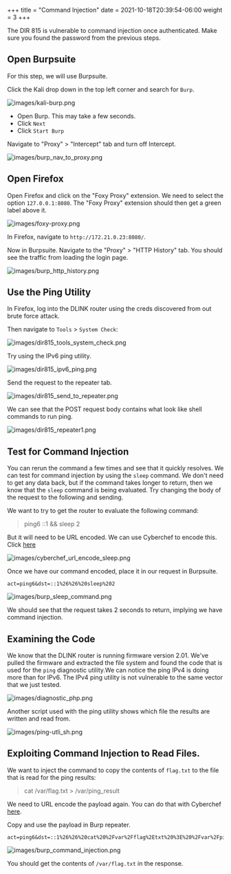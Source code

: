 +++
title = "Command Injection"
date = 2021-10-18T20:39:54-06:00
weight = 3
+++


The DIR 815 is vulnerable to command injection once authenticated. Make sure you found the password from the previous steps.

## Open Burpsuite

For this step, we will use Burpsuite.

Click the Kali drop down in the top left corner and search for `Burp`.

![images/kali-burp.png](/static/kali-find-burp.png)

- Open Burp. This may take a few seconds.
- Click `Next`
- Click `Start Burp`

Navigate to "Proxy" > "Intercept" tab and turn off Intercept.

![images/burp_nav_to_proxy.png](/static/burp_nav_to_proxy.png)

## Open Firefox

Open Firefox and click on the "Foxy Proxy" extension. We need to select the option `127.0.0.1:8080`. The "Foxy Proxy" extension should then get a green label above it.

![images/foxy-proxy.png](/static/foxy-proxy.png)

In Firefox, navigate to `http://172.21.0.23:8080/`.

Now in Burpsuite. Navigate to the "Proxy" > "HTTP History" tab. You should see the traffic from loading the login page.

![images/burp_http_history.png](/static/burp_http_history.png)

## Use the Ping Utility

In Firefox, log into the DLINK router using the creds discovered from out brute force attack.

Then navigate to `Tools` > `System Check`:

![images/dir815_tools_system_check.png](/static/dir815_tools_system_check.png)

Try using the IPv6 ping utility.

![images/dir815_ipv6_ping.png](/static/dir815_ipv6_ping.png)

Send the request to the repeater tab.

![images/dir815_send_to_repeater.png](/static/dir815_send_to_repeater.png)

We can see that the POST request body contains what look like shell commands to run ping.

![images/dir815_repeater1.png](/static/dir815_repeater1.png)

## Test for Command Injection

You can rerun the command a few times and see that it quickly resolves. We can test for command injection by using the `sleep` command. We don't need to get any data back, but if the command takes longer to return, then we know that the `sleep` command is being evaluated. Try changing the body of the request to the following and sending.

We want to try to get the router to evaluate the following command:
> ping6 ::1 && sleep 2

But it will need to be URL encoded. We can use Cyberchef to encode this. Click <a href="https://gchq.github.io/CyberChef/#recipe=URL_Encode(true)&input=JiYgc2xlZXAgMg"> here</a>

![images/cyberchef_url_encode_sleep.png](/static/cyberchef_url_encode_sleep.png)

Once we have our command encoded, place it in our request in Burpsuite.
```
act=ping6&dst=::1%26%26%20sleep%202
```
![images/burp_sleep_command.png](/static/burp_sleep_command.png)

We should see that the request takes 2 seconds to return, implying we have command injection.

## Examining the Code

We know that the DLINK router is running firmware version 2.01. We've pulled the firmware and extracted the file system and found the code that is used for the `ping` diagnostic utility.We can notice the ping IPv4 is doing more than for IPv6. The IPv4 ping utility is not vulnerable to the same vector that we just tested.

![images/diagnostic_php.png](/static/diagnostic_php.png)

Another script used with the ping utility shows which file the results are written and read from.

![images/ping-utli_sh.png](/static/ping-util_sh.png)


## Exploiting Command Injection to Read Files.

We want to inject the command to copy the contents of `flag.txt` to the file that is read for the ping results:

> cat /var/flag.txt > /var/ping_result

We need to URL encode the payload again. You can do that with Cyberchef <a href="https://gchq.github.io/CyberChef/#recipe=URL_Encode(true)&input=JiYgY2F0IC92YXIvZmxhZy50eHQgPiAvdmFyL3BpbmdfcmVzdWx0">here</a>.

Copy and use the payload in Burp repeater.
```
act=ping6&dst=::1%26%26%20cat%20%2Fvar%2Fflag%2Etxt%20%3E%20%2Fvar%2Fping%5Fresult
```
![images/burp_command_injection.png](/static/burp_command_injection.png)

You should get the contents of `/var/flag.txt` in the response.
